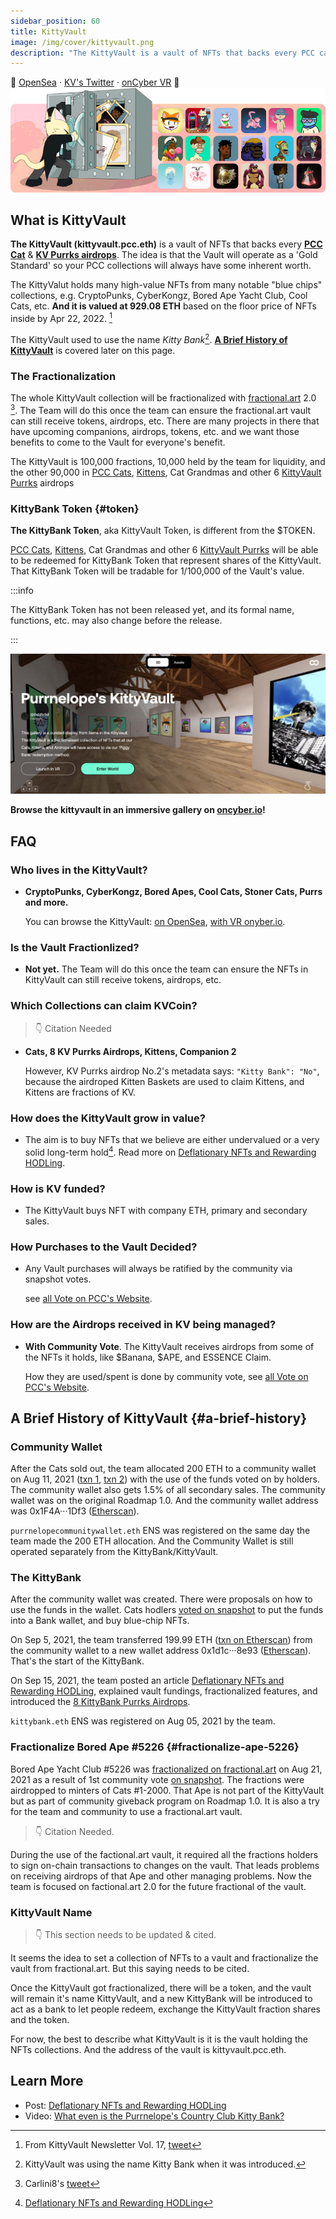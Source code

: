 ```yaml
---
sidebar_position: 60
title: KittyVault
image: /img/cover/kittyvault.png
description: "The KittyVault is a vault of NFTs that backs every PCC cat & first 8 airdrops. It is the 'Gold Standard' that keeps your PCC NFTs secured."
---
```


🏦
[OpenSea](https://opensea.io/kittyvault.pcc.eth) ·
[KV's Twitter](https://twitter.com/KittyVault) ·
[onCyber VR](https://oncyber.io/spaces/RKJMFEwiVG8f6V1aPL08)
🏦
![](./assets/kittyvault.png)

## What is KittyVault

**The KittyVault (kittyvault.pcc.eth)** is a vault of NFTs that backs every [**PCC Cat**](../collections/cats/index.md) & [**KV Purrks airdrops**](../collections/kittyvault-purrks/index.md). The idea is that the Vault will operate as a 'Gold Standard' so your PCC collections will always have some inherent worth.

The KittyValut holds many high-value NFTs from many notable "blue chips" collections, e.g. CryptoPunks, CyberKongz, Bored Ape Yacht Club, Cool Cats, etc. **And it is valued at 929.08 ETH** based on the floor price of NFTs inside by Apr 22, 2022. [^2]

The KittyVault used to use the name _Kitty Bank_[^1]. [**A Brief History of KittyVault**](#a-brief-history) is covered later on this page.

### The Fractionalization

The whole KittyVault collection will be fractionalized with [fractional.art](https://fractional.art) 2.0 [^3]. The Team will do this once the team can ensure the fractional.art vault can still receive tokens, airdrops, etc. There are many projects in there that have upcoming companions, airdrops, tokens, etc. and we want those benefits to come to the Vault for everyone's benefit.

The KittyVault is 100,000 fractions, 10,000 held by the team for liquidity, and the other 90,000 in [PCC Cats](../collections/cats/index.md), [Kittens](../collections/kittens/index.md), Cat Grandmas and other 6 [KittyVault Purrks](../collections/kittyvault-purrks/index.md) airdrops

### KittyBank Token {#token}

**The KittyBank Token**, aka KittyVault Token, is different from the $TOKEN.

[PCC Cats](../collections/cats/index.md), [Kittens](../collections/kittens/index.md), Cat Grandmas and other 6 [KittyVault Purrks](../collections/kittyvault-purrks/index.md) will be able to be redeemed for KittyBank Token that represent shares of the KittyVault. That KittyBank Token will be tradable for 1/100,000 of the Vault's value.

:::info

The KittyBank Token has not been released yet, and its formal name, functions, etc. may also change before the release.

:::

[![](./assets/oncyber.jpg)](https://oncyber.io/spaces/RKJMFEwiVG8f6V1aPL08)

**Browse the kittyvault in an immersive gallery on [oncyber.io](https://oncyber.io/spaces/RKJMFEwiVG8f6V1aPL08)!**

## FAQ

### Who lives in the KittyVault?

- **CryptoPunks, CyberKongz, Bored Apes, Cool Cats, Stoner Cats, Purrs and more.**

  You can browse the KittyVault: [on OpenSea](https://opensea.io/kittyvault.pcc.eth), [with VR onyber.io](https://oncyber.io/spaces/RKJMFEwiVG8f6V1aPL08).

### Is the Vault Fractionlized?

- **Not yet.** The Team will do this once the team can ensure the NFTs in KittyVault can still receive tokens, airdrops, etc.

### Which Collections can claim KVCoin?

> 👇 Citation Needed

- **Cats, 8 KV Purrks Airdrops, Kittens, Companion 2**

  However, KV Purrks airdrop No.2's metadata says: `"Kitty Bank": "No"`, because the airdroped Kitten Baskets are used to claim Kittens, and Kittens are fractions of KV.

### How does the KittyVault grow in value?

- The aim is to buy NFTs that we believe are either undervalued or a very solid long-term hold[^4]. Read more on [Deflationary NFTs and Rewarding HODLing](/posts/2021/08/15/post/deflationary-nfts-and-rewarding-hodling-kittybank).

### How is KV funded?

- The KittyVault buys NFT with company ETH, primary and secondary sales.

### How Purchases to the Vault Decided?

- Any Vault purchases will always be ratified by the community via snapshot votes.

  see [all Vote on PCC's Website](https://www.purrnelopescountryclub.com/voting).

### How are the Airdrops received in KV being managed?

- **With Community Vote**. The KittyVault receives airdrops from some of the NFTs it holds, like $Banana, $APE, and ESSENCE Claim.

  How they are used/spent is done by community vote, see [all Vote on PCC's Website](https://www.purrnelopescountryclub.com/voting).

## A Brief History of KittyVault {#a-brief-history}

### Community Wallet

After the Cats sold out, the team allocated 200 ETH to a community wallet on Aug 11, 2021 ([txn 1](https://etherscan.io/tx/0xb5003f2b49eea89d15357f710a3145f13da83d6ceb8daab386c2afbdea787270), [txn 2](https://etherscan.io/tx/0x6fdd6e55f067aed7a5f95ef726b248e2f7dfd126f3cde005b86ea6b8dd71fd61)) with the use of the funds voted on by holders. The community wallet also gets 1.5% of all secondary sales. The community wallet was on the original Roadmap 1.0. And the community wallet address was 0x1F4A···1Df3 ([Etherscan](https://etherscan.io/address/0x1F4A4fdFB5C729DC5D397A3541b38BF13a841Df3)).

`purrnelopecommunitywallet.eth` ENS was registered on the same day the team made the 200 ETH allocation. And the Community Wallet is still operated separately from the KittyBank/KittyVault.

### The KittyBank

After the community wallet was created. There were proposals on how to use the funds in the wallet. Cats hodlers [voted on snapshot](https://snapshot.org/#/purrnelopescountryclub.eth/proposal/QmYPtG4jidGRuixKXHPpFioErxXbe8uhrkthHYQ1VjKztj) to put the funds into a Bank wallet, and buy blue-chip NFTs.

On Sep 5, 2021, the team transferred 199.99 ETH ([txn on Etherscan](https://etherscan.io/tx/0x526676836451a16ca16f200d0ce664f37242dc2a27d32e8294aa3dfa73f843f8)) from the community wallet to a new wallet address 0x1d1c···8e93 ([Etherscan](https://etherscan.io/address/0x1d1c9Dad9A24b1E9324605153906d584520b8e93)). That's the start of the KittyBank.

On Sep 15, 2021, the team posted an article [Deflationary NFTs and Rewarding HODLing](/posts/2021/08/15/post/deflationary-nfts-and-rewarding-hodling-kittybank), explained vault fundings, fractionalized features, and introduced the [8 KittyBank Purrks Airdrops](../collections/kittyvault-purrks/index.md).

`kittybank.eth` ENS was registered on Aug 05, 2021 by the team.

### Fractionalize Bored Ape #5226 {#fractionalize-ape-5226}

Bored Ape Yacht Club #5226 was [fractionalized on fractional.art](https://fractional.art/vaults/0x0441f4355D918d60E59d42E37ebCDF94De2727c3) on Aug 21, 2021 as a result of 1st community vote [on snapshot](https://snapshot.org/#/purrnelopescountryclub.eth/proposal/QmTJ295RrF4rG8Hmr9R2cTp8fKd8vGjbUNcDJM6vZ3CuUW). The fractions were airdropped to minters of Cats #1-2000. That Ape is not part of the KittyVault but as part of community giveback program on Roadmap 1.0. It is also a try for the team and community to use a fractional.art vault.

> 👇 Citation Needed.

During the use of the factional.art vault, it required all the fractions holders to sign on-chain transactions to changes on the vault. That leads problems on receiving airdrops of that Ape and other managing problems. Now the team is focused on factional.art 2.0 for the future fractional of the vault.

### KittyVault Name

> 👇 This section needs to be updated & cited.

It seems the idea to set a collection of NFTs to a vault and fractionalize the vault from fractional.art. But this saying needs to be cited.

Once the KittyVault got fractionalized, there will be a token, and the vault will remain it's name KittyVault, and a new KittyBank will be introduced to act as a bank to let people redeem, exchange the KittyVault fraction shares and the token.

For now, the best to describe what KittyVault is it is the vault holding the NFTs collections. And the address of the vault is kittyvault.pcc.eth.

## Learn More

- Post: [Deflationary NFTs and Rewarding HODLing](/posts/2021/08/15/post/deflationary-nfts-and-rewarding-hodling-kittybank)
- Video: [What even is the Purrnelope's Country Club Kitty Bank?](/posts/learn/what-is-pcc-kitty-bank)

[^1]: KittyVault was using the name Kitty Bank when it was introduced.
[^2]: From KittyVault Newsletter Vol. 17, [tweet](https://twitter.com/PurrnelopesCC/status/1517586538695061504)
[^3]: Carlini8's [tweet](https://twitter.com/Carlini8N/status/1479861487380443140)
[^4]: [Deflationary NFTs and Rewarding HODLing](/posts/2021/08/15/post/deflationary-nfts-and-rewarding-hodling-kittybank)
